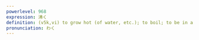 ```yaml
---
powerlevel: 968
expression: 沸く
definition: (v5k,vi) to grow hot (of water, etc.); to boil; to be in a state of excitement; to get excited; to take place energetically; (P)
pronunciation: わく
---
```

